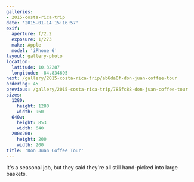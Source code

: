 ```yaml
---
galleries:
- 2015-costa-rica-trip
date: '2015-01-14 15:16:57'
exif:
  aperture: f/2.2
  exposure: 1/273
  make: Apple
  model: 'iPhone 6'
layout: gallery-photo
location:
  latitude: 10.32287
  longitude: -84.834695
next: /gallery/2015-costa-rica-trip/ab6da0f-don-juan-coffee-tour
ordering: 45
previous: /gallery/2015-costa-rica-trip/785fc88-don-juan-coffee-tour
sizes:
  1280:
    height: 1280
    width: 960
  640w:
    height: 853
    width: 640
  200x200:
    height: 200
    width: 200
title: 'Don Juan Coffee Tour'
---
```


It's a seasonal job, but they said they're all still hand-picked into large baskets.
